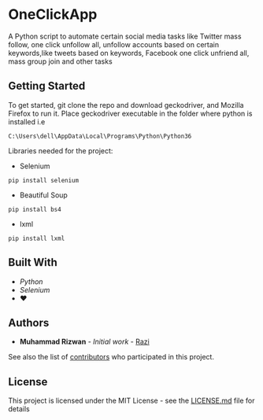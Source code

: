 # OneClickApp

A Python script to automate certain social media tasks like Twitter mass follow, one click unfollow all, unfollow accounts based on certain keywords,like tweets based on keywords, Facebook one click unfriend all, mass group join and other tasks

## Getting Started

To get started, git clone the repo and download geckodriver, and Mozilla Firefox to run it.
Place geckodriver executable in the folder where python is installed i.e
```
C:\Users\dell\AppData\Local\Programs\Python\Python36
```

Libraries needed for the project:
* Selenium

```
pip install selenium
```
* Beautiful Soup

```
pip install bs4
```
* lxml

```
pip install lxml
```

## Built With

* *Python*
* *Selenium*
* :heart:

## Authors

* **Muhammad Rizwan** - *Initial work* - [Razi](https://github.com/mrizwan18)

See also the list of [contributors](https://github.com/mrizwan18/OneClickApp/contributors) who participated in this project.

## License

This project is licensed under the MIT License - see the [LICENSE.md](https://github.com/mrizwan18/OneClickApp/blob/master/LICENSE) file for details
